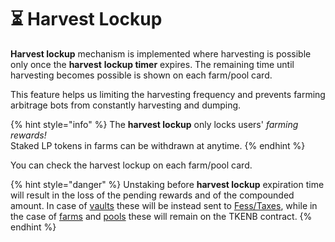 # ⏳ Harvest Lockup

**Harvest lockup** mechanism is implemented where harvesting is possible only once the **harvest** **lockup timer** expires. The remaining time until harvesting becomes possible is shown on each farm/pool card.

This feature helps us limiting the harvesting frequency and prevents farming arbitrage bots from constantly harvesting and dumping.

{% hint style="info" %}
The **harvest lockup** only locks users' _farming rewards!_   
Staked LP tokens in farms can be withdrawn at anytime.
{% endhint %}

You can check the harvest lockup on each farm/pool card.

{% hint style="danger" %}
Unstaking before **harvest lockup** expiration time will result in the loss of the pending rewards and of the compounded amount. In case of [vaults](vaults.md) these will be instead sent to [Fess/Taxes](deposit-fee-redistribution.md), while in the case of [farms](harvest-lockup.md) and [pools](token-pools.md) these will remain on the TKENB contract. 
{% endhint %}



